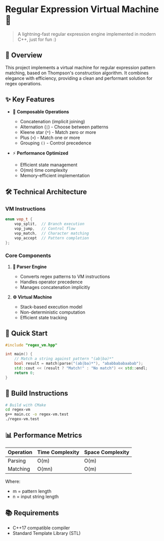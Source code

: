 # Regular Expression Virtual Machine 🚀
> A lightning-fast regular expression engine implemented in modern C++, just for fun :)

## 🌟 Overview

This project implements a virtual machine for regular expression pattern matching, based on Thompson's construction algorithm. It combines elegance with efficiency, providing a clean and performant solution for regex operations.

## ✨ Key Features

- 🔄 **Composable Operations**
  - Concatenation (implicit joining)
  - Alternation (`|`) - Choose between patterns
  - Kleene star (`*`) - Match zero or more
  - Plus (`+`) - Match one or more
  - Grouping `()` - Control precedence

- ⚡ **Performance Optimized**
  - Efficient state management
  - O(mn) time complexity
  - Memory-efficient implementation

## 🛠️ Technical Architecture

### VM Instructions
```cpp
enum vop_t {
    vop_split,  // Branch execution
    vop_jump,   // Control flow
    vop_match,  // Character matching
    vop_accept  // Pattern completion
};
```

### Core Components

1. **🎯 Parser Engine**
   - Converts regex patterns to VM instructions
   - Handles operator precedence
   - Manages concatenation implicitly

2. **⚙️ Virtual Machine**
   - Stack-based execution model
   - Non-deterministic computation
   - Efficient state tracking

## 🚀 Quick Start

```cpp
#include "regex_vm.hpp"

int main() {
    // Match a string against pattern "(ab|ba)*"
    bool result = match(parse("(ab|ba)*"), "ababbababaabab");
    std::cout << (result ? "Match!" : "No match") << std::endl;
    return 0;
}
```

## 🔧 Build Instructions

```bash
# Build with CMake
cd regex-vm
g++ main.cc -o regex-vm.test
./regex-vm.test
```

## 📊 Performance Metrics

| Operation | Time Complexity | Space Complexity |
|-----------|----------------|------------------|
| Parsing   | O(m)          | O(m)            |
| Matching  | O(mn)         | O(m)            |

Where:
- m = pattern length
- n = input string length

## 📚 Requirements

- C++17 compatible compiler
- Standard Template Library (STL)
